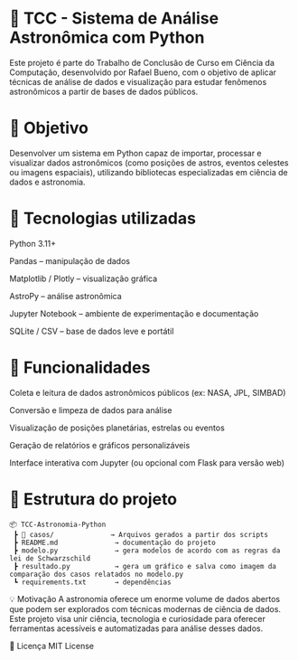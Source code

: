 # 🌌 TCC - Sistema de Análise Astronômica com Python
Este projeto é parte do Trabalho de Conclusão de Curso em Ciência da Computação, desenvolvido por Rafael Bueno, com o objetivo de aplicar técnicas de análise de dados e visualização para estudar fenômenos astronômicos a partir de bases de dados públicos.

# 🎯 Objetivo
Desenvolver um sistema em Python capaz de importar, processar e visualizar dados astronômicos (como posições de astros, eventos celestes ou imagens espaciais), utilizando bibliotecas especializadas em ciência de dados e astronomia.

# 🧠 Tecnologias utilizadas
Python 3.11+

Pandas – manipulação de dados

Matplotlib / Plotly – visualização gráfica

AstroPy – análise astronômica

Jupyter Notebook – ambiente de experimentação e documentação

SQLite / CSV – base de dados leve e portátil

# 🔭 Funcionalidades
Coleta e leitura de dados astronômicos públicos (ex: NASA, JPL, SIMBAD)

Conversão e limpeza de dados para análise

Visualização de posições planetárias, estrelas ou eventos

Geração de relatórios e gráficos personalizáveis

Interface interativa com Jupyter (ou opcional com Flask para versão web)

# 📁 Estrutura do projeto
```
📦 TCC-Astronomia-Python
 ┣ 📂 casos/              → Arquivos gerados a partir dos scripts
 ┣ README.md              → documentação do projeto
 ┣ modelo.py              → gera modelos de acordo com as regras da lei de Schwarzschild
 ┣ resultado.py           → gera um gráfico e salva como imagem da comparação dos casos relatados no modelo.py
 ┗ requirements.txt       → dependências
```
💡 Motivação
A astronomia oferece um enorme volume de dados abertos que podem ser explorados com técnicas modernas de ciência de dados. Este projeto visa unir ciência, tecnologia e curiosidade para oferecer ferramentas acessíveis e automatizadas para análise desses dados.

📜 Licença
MIT License

